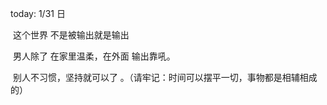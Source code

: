 today: 1/31 日

​		这个世界  不是被输出就是输出

​     男人除了 在家里温柔，在外面 输出靠吼。

​		别人不习惯，坚持就可以了 。（请牢记：时间可以摆平一切，事物都是相辅相成的）